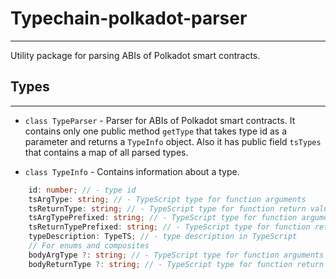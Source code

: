 # Typechain-polkadot-parser

---

Utility package for parsing ABIs of Polkadot smart contracts.

## Types

---

- `class TypeParser` - Parser for ABIs of Polkadot smart contracts. It contains only one public method `getType` that takes type id as a parameter and returns a `TypeInfo` object. Also it has public field `tsTypes` that contains a map of all parsed types.

- `class TypeInfo` - Contains information about a type.
``` typescript
	id: number; // - type id
	tsArgType: string; // - TypeScript type for function arguments
	tsReturnType: string; // - TypeScript type for function return value
	tsArgTypePrefixed: string; // - TypeScript type for function arguments with prefix (for imports)
	tsReturnTypePrefixed: string; // - TypeScript type for function return value with prefix (for imports)
	typeDescription: TypeTS; // - type description in TypeScript
	// For enums and composites
	bodyArgType ?: string; // - TypeScript type for function arguments
	bodyReturnType ?: string; // - TypeScript type for function return value
```
